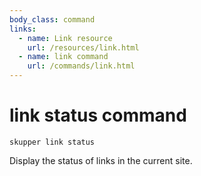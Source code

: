 ```yaml
---
body_class: command
links:
  - name: Link resource
    url: /resources/link.html
  - name: link command
    url: /commands/link.html
---
```


# link status command

<section>

`skupper link status`

Display the status of links in the current site.

</section>
